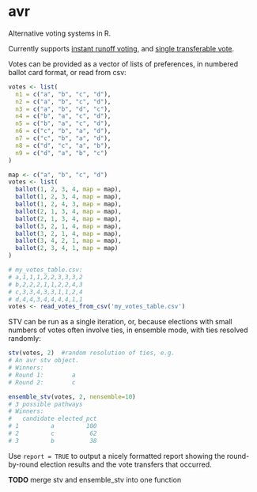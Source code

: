 # avr
Alternative voting systems in R.

Currently supports [instant runoff voting](https://en.wikipedia.org/wiki/Instant-runoff_voting), and [single transferable vote](https://en.wikipedia.org/wiki/Single_transferable_vote).

Votes can be provided as a vector of lists of preferences, in numbered ballot card format, or read from csv:

```r
votes <- list(
  n1 = c("a", "b", "c", "d"),
  n2 = c("a", "b", "c", "d"),
  n3 = c("a", "b", "d", "c"),
  n4 = c("b", "a", "c", "d"),
  n5 = c("b", "a", "c", "d"),
  n6 = c("c", "b", "a", "d"),
  n7 = c("c", "b", "a", "d"),
  n8 = c("d", "c", "a", "b"),
  n9 = c("d", "a", "b", "c")
)

map <- c("a", "b", "c", "d")
votes <- list(
  ballot(1, 2, 3, 4, map = map),
  ballot(1, 2, 3, 4, map = map),
  ballot(1, 2, 4, 3, map = map),
  ballot(2, 1, 3, 4, map = map),
  ballot(2, 1, 3, 4, map = map),
  ballot(3, 2, 1, 4, map = map),
  ballot(3, 2, 1, 4, map = map),
  ballot(3, 4, 2, 1, map = map),
  ballot(2, 3, 4, 1, map = map)
)

# my_votes_table.csv:
# a,1,1,1,2,2,3,3,3,2
# b,2,2,2,1,1,2,2,4,3
# c,3,3,4,3,3,1,1,2,4
# d,4,4,3,4,4,4,4,1,1
votes <- read_votes_from_csv('my_votes_table.csv')
```

STV can be run as a single iteration, or, because elections with small numbers of votes often involve ties, in ensemble mode, with ties resolved randomly:

```r
stv(votes, 2)  #random resolution of ties, e.g.
# An avr stv object.
# Winners:
# Round 1:        a
# Round 2:        c

ensemble_stv(votes, 2, nensemble=10)
# 3 possible pathways
# Winners:
#   candidate elected_pct
# 1         a         100
# 2         c          62
# 3         b          38
```

Use `report = TRUE` to output a nicely formatted report showing the round-by-round election results and the vote transfers that occurred.

**TODO** merge stv and ensemble_stv into one function
